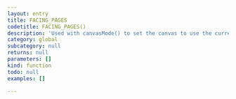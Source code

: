 ```yaml
---
layout: entry
title: FACING_PAGES
codetitle: FACING_PAGES()
description: 'Used with canvasMode() to set the canvas to use the current facing pages.'
category: global
subcategory: null
returns: null
parameters: []
kind: function
todo: null
examples: []

---
```

